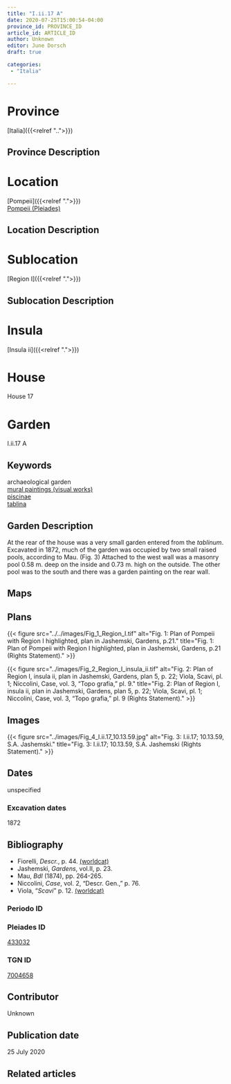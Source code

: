```yaml
---
title: "I.ii.17 A"
date: 2020-07-25T15:00:54-04:00
province_id: PROVINCE_ID
article_id: ARTICLE_ID
author: Unknown
editor: June Dorsch
draft: true

categories:
 - "Italia"

---
```


# Province

[Italia]({{<relref "..">}})

## Province Description

<!-- DESCRIPTION -->


# Location

[Pompeii]({{<relref ".">}}) \
[Pompeii (Pleiades)](https://pleiades.stoa.org/places/433032)

## Location Description

<!-- LEAVE THIS BLANK FOR NOW -->

# Sublocation

[Region I]({{<relref ".">}})

## Sublocation Description

<!-- DESCRIPTION -->

# Insula

[Insula ii]({{<relref ".">}})

# House

House 17

# Garden

I.ii.17 A

## Keywords

archaeological garden \
[mural paintings (visual works)](http://vocab.getty.edu/page/aat/300033644) \
[piscinae]( http://vocab.getty.edu/page/aat/300375619) \
[tablina](http://vocab.getty.edu/page/aat/300004180)  

## Garden Description

At the rear of the house was a very small garden entered from the *tablinum*. Excavated in 1872, much of the garden was occupied by two small raised pools, according to Mau. (Fig. 3) Attached to the west wall was a masonry pool 0.58 m. deep on the inside and 0.73 m. high on the outside. The other pool was to the south and there was a garden painting on the rear wall.

## Maps

<!--
OLD WAY (DO NOT USE)
![alt_text](../../images/image_name.ext)
*CAPTION*

NEW WAY ↓↓↓↓
{{< figure src="../../images/image_name.ext" alt="ALT_TEXT" title="CAPTION" >}}
-->

## Plans

{{< figure src="../../images/Fig_1_Region_I.tif" alt="Fig. 1: Plan of Pompeii with Region I highlighted, plan in Jashemski, Gardens, p.21." title="Fig. 1: Plan of Pompeii with Region I highlighted, plan in Jashemski, Gardens, p.21 (Rights Statement)." >}}

{{< figure src="../images/Fig_2_Region_I_insula_ii.tif" alt="Fig. 2: Plan of Region I, insula ii, plan in Jashemski, Gardens, plan 5, p. 22; Viola, Scavi, pl. 1; Niccolini, Case, vol. 3, “Topo grafia,” pl. 9." title="Fig. 2: Plan of Region I, insula ii, plan in Jashemski, Gardens, plan 5, p. 22; Viola, Scavi, pl. 1; Niccolini, Case, vol. 3, “Topo grafia,” pl. 9 (Rights Statement)." >}}

## Images

{{< figure src="../images/Fig_4_I.ii.17_10.13.59.jpg" alt="Fig. 3: I.ii.17; 10.13.59, S.A. Jashemski." title="Fig. 3: I.ii.17; 10.13.59, S.A. Jashemski
(Rights Statement)." >}}

## Dates

unspecified

### Excavation dates

1872

## Bibliography

* Fiorelli, *Descr.*, p. 44. [(worldcat)](http://www.worldcat.org/oclc/908272023)
* Jashemski, *Gardens*, vol.II, p. 23.
* Mau, *BdI* (1874), pp. 264-265.
* Niccolini, *Case*, vol. 2, “Descr. Gen.,” p. 76.
* Viola, “*Scavi*” p. 12. [(worldcat)](http://www.worldcat.org/oclc/715087975)

### Periodo ID

<!-- [PERIODO_ID](https://pleiades.stoa.org/places/PLEIADES_ID) -->

### Pleiades ID

[433032](https://pleiades.stoa.org/places/433032)

### TGN ID

[7004658](http://vocab.getty.edu/page/tgn/7004658)

## Contributor

Unknown

## Publication date

25 July 2020

## Related articles

<!-- Links to other related articles. Leave blank for now -->
